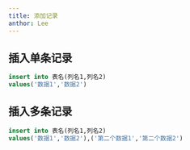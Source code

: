 ```yaml
---
title: 添加记录
anthor: Lee
---
```


## 插入单条记录

```sql
insert into 表名(列名1,列名2)
values('数据1','数据2')
```

## 插入多条记录

```sql
insert into 表名(列名1,列名2)
values('数据1','数据2'),('第二个数据1','第二个数据2')
```